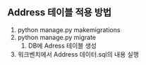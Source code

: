 ## Address 테이블 적용 방법
1. python manage.py makemigrations
2. python manage.py migrate 
   1. DB에 Adress 테이블 생성
3. 워크벤치에서 Address 데이터.sql의 내용 실행

